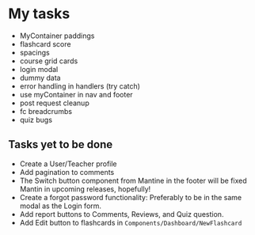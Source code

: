 # My tasks

- MyContainer paddings
- flashcard score
- spacings
- course grid cards
- login modal
- dummy data
- error handling in handlers (try catch)
- use myContainer in nav and footer
- post request cleanup
- fc breadcrumbs
- quiz bugs

## Tasks yet to be done

- Create a User/Teacher profile
- Add pagination to comments
- The Switch button component from Mantine in the footer will be fixed Mantin in
  upcoming releases, hopefully!
- Create a forgot password functionality: Preferably to be in the same modal as
  the Login form.
- Add report buttons to Comments, Reviews, and Quiz question.
- Add Edit button to flashcards in `Components/Dashboard/NewFlashcard`
